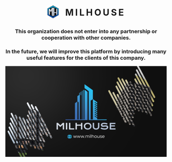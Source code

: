 <h1 align="center">
  <img align="center" src="/assets/img/icons/webIcons/favicon-96x96.png" style="padding: 0 12px 8px 0; max-height: 40px" />
  <span style="letter-spacing: 5px;">MILHOUSE</span>
</h1>

<h3 align="center">This organization does not enter into any partnership or cooperation with other companies.</h3>

<h3 align="center">In the future, we will improve this platform by introducing many useful features for the clients of this company.</h3>

<img align="center" src="/assets/img/other/githubIntro.png"/>
